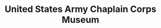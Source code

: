 ---
layout: repo
title: "United States Army Chaplain Corps Museum"
id: 2063
permalink: repos/2063/
---